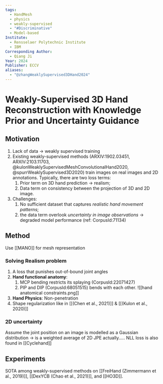 ```yaml
---
tags:
  - HandMesh
  - physics
  - weakly-supervised
  - "#Discriminative"
  - Model-based
Institute:
  - Rensselaer Polytechnic Institute
  - IBM
Corresponding Author:
  - Qiang Ji
Year: 2024
Publisher: ECCV
aliases:
  - "@zhangWeaklySupervised3DHand2024"
---
```

# Weakly-Supervised 3D Hand Reconstruction with Knowledge Prior and Uncertainty Guidance
## Motivation
1. Lack of data -> weakly supervised training
2. Existing weakly-supervised methods (ARXIV:1902.03451, ARXIV:2103.11703, @kulonWeaklySupervisedMeshConvolutionalHand2020, @spurrWeaklySupervised3D2020) train images on real images and 2D annotations. Typically, there are two loss terms:
	1. Prior term on 3D hand prediction -> realism;
	2. Data term on consistency between the projection of 3D and 2D image.
3. Challenges: 
	1. No sufficient dataset that captures *realistic hand movement patterns*;
	2. the data term overlook *uncertainty in image observations* -> degraded model performance (ref: CorpusId:71134)

## Method
Use [[MANO]] for mesh representation
### Solving Realism problem
1. A loss that punishes out-of-bound joint angles
2. **Hand functional anatomy**: 
	1. MCP bending restricts its splaying (CorpusId:22071427)
	2. PIP and DIP (CorpusId:68051515) bends with each other.
		![[hand anatomical constraints.png]]
3. **Hand Physics**: Non-penetration
4. Shape regularization like in [[(Chen et al., 2021)]] & [[(Kulon et al., 2020)]]
### 2D uncertainty
Assume the joint position on an image is modelled as a Gaussian distribution -> is a weighted average of 2D JPE actually.....
NLL loss is also found in [[Cyclehand]]
## Experiments
SOTA among weakly-supervised methods on [[FreiHand (Zimmermann et al., 2019)]], [[DexYCB (Chao et al., 2021)]], and [[HO3D]].
